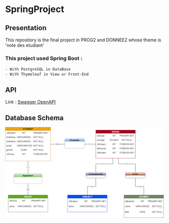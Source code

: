 # SpringProject

## Presentation

This repository is the final project in PROG2 and DONNEE2 whose theme is \'note des etudiant\'

### This project used Spring Boot :
    - With PostgreSQL in DataBase 
    - With Thymeleaf in View or Front-End

## API
Link :    [Swagger OpenAPI ](https://petstore.swagger.io/?url=https://raw.githubusercontent.com/Daris02/SpringProject/main/openAPI.yml#/)

## Database Schema

![database](image/Base.png)

